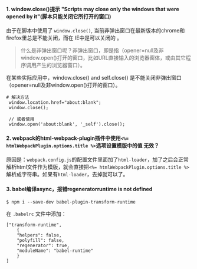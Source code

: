 #### 1. window.close()提示 "Scripts may close only the windows that were opened by it"(脚本只能关闭它所打开的窗口)

由于在脚本中使用了 `window.close()`, 当前非弹出窗口在最新版本的chrome和firefox里总是不能关闭，而在 IE中是可以关闭的 。

>什么是非弹出窗口呢？非弹出窗口，即是指（opener=null及非window.open()打开的窗口，比如URL直接输入的浏览器窗体，或由其它程序调用产生的浏览器窗口）。

在某些实际应用中，window.close() and self.close() 是不能关闭非弹出窗口（opener=null及非window.open()打开的窗口）。

```
# 解决方法
 window.location.href="about:blank";
 window.close();
 
 // 或者使用
 window.open('about:blank', '_self').close();
```
#### 2. webpack的html-webpack-plugin插件中使用`<%= htmlWebpackPlugin.options.title %>`选项设置模版中的值 无效？

原因是：`webpack.config.js`的配置文件里面加了`html-loader`，加了之后会正常解析html文件作为模版，就会直接把`<%= htmlWebpackPlugin.options.title %>`解析成字符串。如果有`html-loader`，去掉就可以了。
#### 3. babel编译async，报错regeneratorruntime is not defined
```
$ npm i --save-dev babel-plugin-transform-runtime
```
在 `.babelrc` 文件中添加：

```
["transform-runtime",
    {
    "helpers": false,
    "polyfill": false,
    "regenerator": true,
    "moduleName": "babel-runtime"
    }
]
```